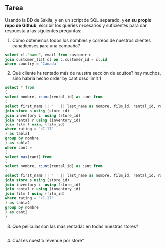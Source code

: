 ## Tarea

Usando la BD de Sakila, y en un script de SQL separado, y **en su propio repo de Github**, escribir los queries necesarios y suficientes para dar respuesta a las siguientes preguntas:

1. Cómo obtenemos todos los nombres y correos de nuestros clientes canadienses para una campaña?
~~~ sql
select cl."name", email from customer c 
join customer_list cl on c.customer_id = cl.id 
where country = 'Canada'
~~~

2. Qué cliente ha rentado más de nuestra sección de adultos? hay muchos, sino habria hecho order by cant desc limit 1
~~~ sql
select * from 
(
select nombre, count(rental_id) as cant from
(
select first_name || ' ' || last_name as nombre, film_id, rental_id, rating from customer c 
join store s using (store_id) 
join inventory i  using (store_id)
join rental r using (inventory_id)
join film f using (film_id)
where rating = 'NC-17'
) as tabla1
group by nombre
) as tabla2
where cant =
(
select max(cant) from 
(
select nombre, count(rental_id) as cant from
(
select first_name || ' ' || last_name as nombre, film_id, rental_id, rating from customer c 
join store s using (store_id) 
join inventory i  using (store_id)
join rental r using (inventory_id)
join film f using (film_id)
where rating = 'NC-17'
) as tabla4
group by nombre
) as cant2
)
~~~

3. Qué películas son las más rentadas en todas nuestras stores?
~~~ sql 

~~~

4. Cuál es nuestro revenue por store?
~~~ sql

~~~
